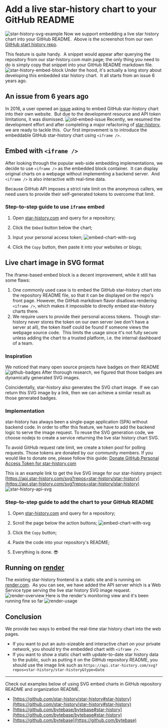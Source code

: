 # Add a live star-history chart to your GitHub README

![star-history-svg-example](/assets/blog/star-history-svg-example.png)
Now we support embedding a live star history chart into your GitHub README.  Above is the screenshot from our own [GitHub start history repo](https://github.com/star-history/star-history).

This feature is quite handy.  A snippet would appear after querying the repository from our star-history.com main page; the only thing you need to do is simply copy that snippet into your GitHub README markdown file.
![star-history-embed-block](/assets/blog/star-history-embed-block.png)
Under the hood, it's actually a long story about developing this embedded star history chart.  It all starts from an issue 6 years ago.

## An issue from 6 years ago

In 2016, a user opened an [issue](https://github.com/star-history/star-history/issues/35) asking to embed GitHub star-history chart into their own website.  But due to the development resource and API token limitations, it was dismissed.
![old-embed-issue](/assets/blog/old-embed-issue.png)
Recently, we resumed the development effort and after completing a major refactoring of [star-history](https://star-history.com/blog/introducing-the-new-star-history-com), we are ready to tackle this.  Our first improvement is to introduce the embeddable GitHub star-history chart using `<iframe />`.

## Embed with `<iframe />`

After looking through the popular web-side embedding implementations, we decide to use `<iframe />` as the embedded block container.  It can display original charts on a webpage without implementing a backend server.  And `<iframe />` is also interactive with real-time data.

Because GitHub API imposes a strict rate limit on the anonymous callers, we need users to provide their self-generated tokens to overcome that limit.

### Step-to-step guide to use `iframe` embed

1. Open [star-history.com](https://star-history.com) and query for a repository;

2. Click the `Embed` button below the chart;

3. Input your personal access token;
   ![embed-chart-with-svg](/assets/blog/embed-chart-with-iframe.png)

4. Click the `Copy` button, then paste it into your websites or blogs;

## Live chart image in SVG format

The iframe-based embed block is a decent improvement, while it still has some flaws:

1. One commonly used case is to embed the GitHub star-history chart into the repository README file, so that it can be displayed on the repo's front page. However, the GitHub markdown flavor disallows rendering `<iframe />`, which makes it impossible to directly embed star-history charts there.
2. We require users to provide their personal access tokens.  Though star-history never stores the token on our own server (we don't have a server at all), the token itself could be found if someone views the webpage source code.  This limits the usage since it's not fully secure unless adding the chart to a trusted platform, i.e. the internal dashboard of a team.

### Inspiration

We noticed that many open source projects have badges on their README
![github-badges](/assets/blog/github-badges.png)
After thorough research, we figured that those badges are dynamically generated SVG images.

Coincidentally, star-history also generates the SVG chart image.  If we can return this SVG image by a link, then we can achieve a similar result as those generated badges.

### Implementation

star-history has always been a single-page application (SPA) without backend code. In order to offer this feature, we have to add the backend logic to serve the image request. To reuse the SVG generation code, we choose nodejs to create a service returning the live star history chart SVG.

To avoid GitHub request rate limit, we create a token pool for polling requests. Those tokens are donated by our community members. If you would like to donate one, please follow this guide: [Donate GitHub Personal Access Token for star-history.com](https://github.com/star-history/star-history/wiki/Donate-your-GitHub-Personal-Access-Token)

This is an example link to get the live SVG image for our star-history project: [https://api.star-history.com/svg?repos=star-history/star-history](https://api.star-history.com/svg?repos=star-history/star-history)
![star-history-api-svg](/assets/blog/star-history-api-svg.png)

### Step-to-step guide to add the chart to your GitHub README

1. Open [star-history.com](https://star-history.com) and query for a repository;

2. Scroll the page below the action buttons;
   ![embed-chart-with-svg](/assets/blog/embed-chart-with-svg.png)
3. Click the `Copy` button;

4. Paste the code into your repository's README;

5. Everything is done. 😎

## Running on [render](http://render.com)

The existing star-history frontend is a static site and is running on [render.com](http://render.com/).  As you can see, we have added the API server which is a Web Service type serving the live star history SVG image request.
![render-overview](/assets/blog/render-overview.png)
Here is the render's monitoring view and it's been running fine so far
![render-usage](/assets/blog/render-usage.png)

## Conclusion

We provide two ways to embed the real-time star history chart into the web pages.

-   If you want to put an auto-sizeable and interactive chart on your private network, you should try the embedded chart with `<iframe />`.
-   If you want to show a static chart with update-to-date star history data to the public, such as putting it on the GitHub repository README, you should use the image link such as `https://api.star-history.com/svg?repos=star-history/star-history&type=Date`

---

Check out examples below of using SVG embed charts in GitHub repository README and organization README.

-   [https://github.com/star-history/star-history#star-history](https://github.com/star-history/star-history#star-history)
-   [https://github.com/bytebase/bytebase#star-history](https://github.com/bytebase/bytebase#star-history)
-   [https://github.com/bytebase](https://github.com/bytebase)
